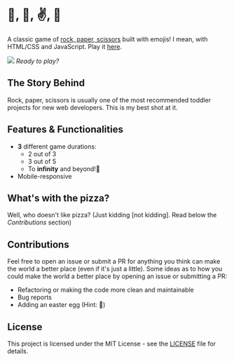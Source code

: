 # 👊, 🤚, ✌️, 🍕
A classic game of [rock, paper, scissors](https://en.wikipedia.org/wiki/Rock%E2%80%93paper%E2%80%93scissors) built with emojis! I mean, with HTML/CSS and JavaScript. Play it [here](https://eduardoltorres.github.io/rock-paper-scissors/).

![](https://cl.ly/a673bde1cf44/Image%202019-01-29%20at%206.46.21%20AM.png)
*Ready to play?*

## The Story Behind
Rock, paper, scissors is usually one of the most recommended toddler projects for new web developers. This is my best shot at it.

## Features & Functionalities
- **3** different game durations:
    * 2 out of 3
    * 3 out of 5
    * To **infinity** and beyond!🚀
- Mobile-responsive

## What's with the pizza?
Well, who doesn't like pizza? (Just kidding [not kidding]. Read below the *Contributions* section)

## Contributions
Feel free to open an issue or submit a PR for anything you think can make the world a better place (even if it's just a little). Some ideas as to how you could make the world a better place by opening an issue or submitting a PR:
- Refactoring or making the code more clean and maintainable
- Bug reports
- Adding an easter egg (Hint: 🍕)

## License
This project is licensed under the MIT License - see the [LICENSE](https://github.com/eduardoltorres/rock-paper-scissors/blob/master/LICENSE) file for details.